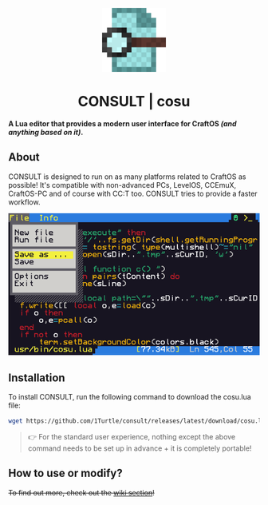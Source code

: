 <p align="center">
  <img width="128px" alt="icon" src="./icon.png">
</p>

<h1 align="center">CONSULT | cosu</h1>
<b align="center">A Lua editor that provides a modern user interface for CraftOS <i>(and anything based on it)</i>.</b>

About
-----
CONSULT is designed to run on as many platforms related to CraftOS as possible! It's compatible with non-advanced PCs, LevelOS, CCEmuX, CraftOS-PC and of course with CC:T too. CONSULT tries to provide a faster workflow. </br>
<p align="center"> <img alt="screenshot" src="./preview.png"></p>

Installation
------------
To install CONSULT, run the following command to download the cosu.lua file:
```sh
wget https://github.com/1Turtle/consult/releases/latest/download/cosu.lua
```
> 👉 For the standard user experience, nothing except the above command needs to be set up in advance + it is completely portable!

How to use or modify?
---------------------
~~To find out more, check out the [wiki section](https://github.com/1Turtle/consult/wiki)!~~
